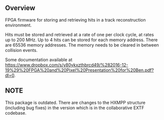 ## Overview

FPGA firmware for storing and retrieving hits in a track reconstruction environment.

Hits must be stored and retrieved at a rate of one per clock cycle, at rates up to 200 MHz.
Up to 4 hits can be stored for each memory address.
There are 65536 memory addresses.
The memory needs to be cleared in between collision events.

Some documentation available at https://www.dropbox.com/s/y80ykxzthbrcd49/%282016-12-19%29%20FPGA%20and%20Pixel%20Presentation%20for%20Ben.pdf?dl=0.

## NOTE

This package is outdated. There are changes to the HXMPP structure (including bug fixes) in the version which is in the collaborative EXTF codebase.
